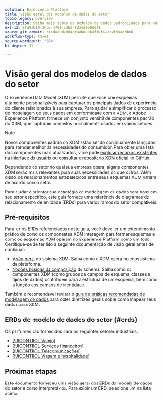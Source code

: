 ```yaml
---
solution: Experience Platform
title: Visão geral dos modelos de dados do setor
topic-legacy: overview
description: Saiba mais sobre os modelos de dados padronizados para vários ramos do setor que podem ser construídos com os componentes padrão do Experience Data Model (XDM).
exl-id: 8fa9a610-36b5-470f-ad63-f2a4a060e0f1
source-git-commit: e44da39dcdd4af4ab883b3ff8f61ca2fd44adb0b
workflow-type: tm+mt
source-wordcount: '354'
ht-degree: 1%

---
```


# Visão geral dos modelos de dados do setor

O Experience Data Model (XDM) permite que você crie esquemas altamente personalizáveis para capturar os principais dados de experiência do cliente relacionados à sua empresa. Para ajudar a simplificar o processo de modelagem de seus dados em conformidade com o XDM, o Adobe Experience Platform fornece um conjunto versátil de componentes padrão do XDM, que capturam conceitos normalmente usados em vários setores.

>[!NOTE]
>
>Novos componentes padrão do XDM estão sendo continuamente lançados para atender melhor às necessidades do consumidor. Para obter uma lista dos componentes mais atualizados, você pode [explorar recursos existentes na interface do usuário](../../ui/explore.md) ou consultar o [repositório XDM oficial](https://github.com/adobe/xdm/tree/master/components) no GitHub.

Dependendo do setor no qual sua empresa opera, alguns componentes XDM serão mais relevantes para suas necessidades do que outros. Além disso, os relacionamentos estabelecidos entre seus esquemas XDM variam de acordo com o setor.

Para ajudar a orientar sua estratégia de modelagem de dados com base em seu setor específico, este guia fornece uma referência de diagramas de relacionamento de entidade (ERDs) para vários ramos do setor compatíveis.

## Pré-requisitos

Para ler os ERDs referenciados neste guia, você deve ter um entendimento prático de como os componentes XDM interagem para formar esquemas e como os esquemas XDM operam no Experience Platform como um todo. Certifique-se de ter lido a seguinte documentação de visão geral antes de continuar:

* [Visão geral](../../home.md) do sistema XDM: Saiba como o XDM opera no ecossistema da plataforma.
* [Noções básicas da composição](../../schema/composition.md) do schema: Saiba como os componentes XDM (como grupos de campos de esquema, classes e tipos de dados) contribuem para a estrutura de um esquema, bem como a função dos campos de identidade.

Também é recomendável revisar o [guia de práticas recomendadas de modelagem de dados](../../schema/best-practices.md) para obter diretrizes gerais sobre como mapear seus dados para XDM.

## ERDs de modelo de dados do setor {#erds}

Os perfumes são fornecidos para os seguintes setores industriais:

* [[!UICONTROL Varejo]](./retail.md)
* [[!UICONTROL Serviços financeiros]](./financial.md)
* [[!UICONTROL Telecomunicações]](./telecom.md)
* [[!UICONTROL Viagem e hospitalidade]](./travel-hospitality.md)

## Próximas etapas

Este documento forneceu uma visão geral dos ERDs do modelo de dados do setor e como interpretá-los. Para exibir um ERD, selecione um na lista acima.

